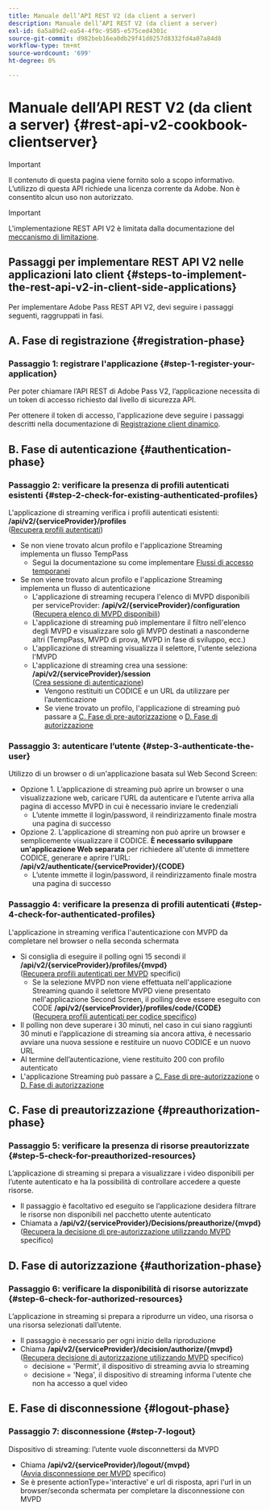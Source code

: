 ```yaml
---
title: Manuale dell’API REST V2 (da client a server)
description: Manuale dell’API REST V2 (da client a server)
exl-id: 6a5a89d2-ea54-4f9c-9505-e575ced4301c
source-git-commit: d982beb16ea0db29f41d0257d8332fd4a07a84d8
workflow-type: tm+mt
source-wordcount: '699'
ht-degree: 0%

---
```


# Manuale dell’API REST V2 (da client a server) {#rest-api-v2-cookbook-clientserver}

>[!IMPORTANT]
>
> Il contenuto di questa pagina viene fornito solo a scopo informativo. L’utilizzo di questa API richiede una licenza corrente da Adobe. Non è consentito alcun uso non autorizzato.

>[!IMPORTANT]
>
> L&#39;implementazione REST API V2 è limitata dalla documentazione del [meccanismo di limitazione](/help/authentication/integration-guide-programmers/throttling-mechanism.md).

## Passaggi per implementare REST API V2 nelle applicazioni lato client {#steps-to-implement-the-rest-api-v2-in-client-side-applications}

Per implementare Adobe Pass REST API V2, devi seguire i passaggi seguenti, raggruppati in fasi.

## A. Fase di registrazione {#registration-phase}

### Passaggio 1: registrare l&#39;applicazione {#step-1-register-your-application}

Per poter chiamare l’API REST di Adobe Pass V2, l’applicazione necessita di un token di accesso richiesto dal livello di sicurezza API.

Per ottenere il token di accesso, l&#39;applicazione deve seguire i passaggi descritti nella documentazione di [Registrazione client dinamico](../../rest-api-dcr/apis/dynamic-client-registration-apis-retrieve-access-token.md).

## B. Fase di autenticazione {#authentication-phase}

### Passaggio 2: verificare la presenza di profili autenticati esistenti {#step-2-check-for-existing-authenticated-profiles}

L&#39;applicazione di streaming verifica i profili autenticati esistenti: <b>/api/v2/{serviceProvider}/profiles</b><br>
([Recupera profili autenticati](../apis/profiles-apis/rest-api-v2-profiles-apis-retrieve-profiles.md))

* Se non viene trovato alcun profilo e l&#39;applicazione Streaming implementa un flusso TempPass
   * Segui la documentazione su come implementare [Flussi di accesso temporanei](../flows/temporary-access-flows/rest-api-v2-access-temporary-flows.md)
* Se non viene trovato alcun profilo e l&#39;applicazione Streaming implementa un flusso di autenticazione
   * L&#39;applicazione di streaming recupera l&#39;elenco di MVPD disponibili per serviceProvider: <b>/api/v2/{serviceProvider}/configuration</b><br>
([Recupera elenco di MVPD disponibili](../apis/configuration-apis/rest-api-v2-configuration-apis-retrieve-configuration-for-specific-service-provider.md))
   * L&#39;applicazione di streaming può implementare il filtro nell&#39;elenco degli MVPD e visualizzare solo gli MVPD destinati a nasconderne altri (TempPass, MVPD di prova, MVPD in fase di sviluppo, ecc.)
   * L&#39;applicazione di streaming visualizza il selettore, l&#39;utente seleziona l&#39;MVPD
   * L&#39;applicazione di streaming crea una sessione: <b>/api/v2/{serviceProvider}/session</b><br>
([Crea sessione di autenticazione](../apis/sessions-apis/rest-api-v2-sessions-apis-create-authentication-session.md))<br>
      * Vengono restituiti un CODICE e un URL da utilizzare per l’autenticazione
      * Se viene trovato un profilo, l&#39;applicazione di streaming può passare a <a href="#preauthorization-phase">C. Fase di pre-autorizzazione</a> o <a href="#authorization-phase">D. Fase di autorizzazione</a>

### Passaggio 3: autenticare l’utente {#step-3-authenticate-the-user}

Utilizzo di un browser o di un&#39;applicazione basata sul Web Second Screen:

* Opzione 1. L’applicazione di streaming può aprire un browser o una visualizzazione web, caricare l’URL da autenticare e l’utente arriva alla pagina di accesso MVPD in cui è necessario inviare le credenziali
   * L’utente immette il login/password, il reindirizzamento finale mostra una pagina di successo
* Opzione 2. L&#39;applicazione di streaming non può aprire un browser e semplicemente visualizzare il CODICE. <b>È necessario sviluppare un&#39;applicazione Web separata</b> per richiedere all&#39;utente di immettere CODICE, generare e aprire l&#39;URL: <b>/api/v2/authenticate/{serviceProvider}/{CODE}</b>
   * L’utente immette il login/password, il reindirizzamento finale mostra una pagina di successo

### Passaggio 4: verificare la presenza di profili autenticati {#step-4-check-for-authenticated-profiles}

L&#39;applicazione in streaming verifica l&#39;autenticazione con MVPD da completare nel browser o nella seconda schermata

* Si consiglia di eseguire il polling ogni 15 secondi il <b>/api/v2/{serviceProvider}/profiles/{mvpd}</b><br>
([Recupera profili autenticati per MVPD](../apis/profiles-apis/rest-api-v2-profiles-apis-retrieve-profile-for-specific-mvpd.md) specifici)
   * Se la selezione MVPD non viene effettuata nell&#39;applicazione Streaming quando il selettore MVPD viene presentato nell&#39;applicazione Second Screen, il polling deve essere eseguito con CODE <b>/api/v2/{serviceProvider}/profiles/code/{CODE}</b><br>
([Recupera profili autenticati per codice specifico](../apis/profiles-apis/rest-api-v2-profiles-apis-retrieve-profile-for-specific-code.md))
* Il polling non deve superare i 30 minuti, nel caso in cui siano raggiunti 30 minuti e l’applicazione di streaming sia ancora attiva, è necessario avviare una nuova sessione e restituire un nuovo CODICE e un nuovo URL
* Al termine dell’autenticazione, viene restituito 200 con profilo autenticato
* L&#39;applicazione Streaming può passare a <a href="#preauthorization-phase">C. Fase di pre-autorizzazione</a> o <a href="#authorization-phase">D. Fase di autorizzazione</a>

## C. Fase di preautorizzazione {#preauthorization-phase}

### Passaggio 5: verificare la presenza di risorse preautorizzate {#step-5-check-for-preauthorized-resources}

L’applicazione di streaming si prepara a visualizzare i video disponibili per l’utente autenticato e ha la possibilità di controllare
accedere a queste risorse.

* Il passaggio è facoltativo ed eseguito se l’applicazione desidera filtrare le risorse non disponibili nel pacchetto utente autenticato
* Chiamata a <b>/api/v2/{serviceProvider}/Decisions/preauthorize/{mvpd}</b><br>
([Recupera la decisione di pre-autorizzazione utilizzando MVPD](../apis/decisions-apis/rest-api-v2-decisions-apis-retrieve-preauthorization-decisions-using-specific-mvpd.md) specifico)

## D. Fase di autorizzazione {#authorization-phase}

### Passaggio 6: verificare la disponibilità di risorse autorizzate {#step-6-check-for-authorized-resources}

L’applicazione in streaming si prepara a riprodurre un video, una risorsa o una risorsa selezionati dall’utente.

* Il passaggio è necessario per ogni inizio della riproduzione
* Chiama <b>/api/v2/{serviceProvider}/decision/authorize/{mvpd}</b><br>
([Recupera decisione di autorizzazione utilizzando MVPD](../apis/decisions-apis/rest-api-v2-decisions-apis-retrieve-authorization-decisions-using-specific-mvpd.md) specifico)
   * decisione = &#39;Permit&#39;, il dispositivo di streaming avvia lo streaming
   * decisione = &#39;Nega&#39;, il dispositivo di streaming informa l&#39;utente che non ha accesso a quel video

## E. Fase di disconnessione {#logout-phase}

### Passaggio 7: disconnessione {#step-7-logout}

Dispositivo di streaming: l’utente vuole disconnettersi da MVPD

* Chiama <b>/api/v2/{serviceProvider}/logout/{mvpd}</b><br>
([Avvia disconnessione per MVPD](../apis/logout-apis/rest-api-v2-logout-apis-initiate-logout-for-specific-mvpd.md) specifico)
* Se è presente actionType=&#39;interactive&#39; e url di risposta, apri l&#39;url in un browser/seconda schermata per completare la disconnessione con MVPD
